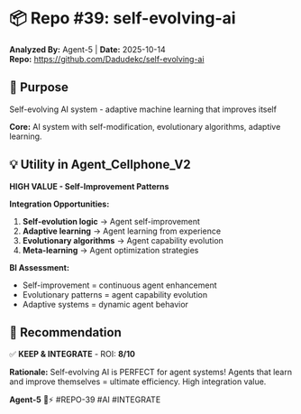 # 📦 Repo #39: self-evolving-ai

**Analyzed By:** Agent-5 | **Date:** 2025-10-14  
**Repo:** https://github.com/Dadudekc/self-evolving-ai

## 🎯 Purpose
Self-evolving AI system - adaptive machine learning that improves itself

**Core:** AI system with self-modification, evolutionary algorithms, adaptive learning.

## 💡 Utility in Agent_Cellphone_V2
**HIGH VALUE - Self-Improvement Patterns**

**Integration Opportunities:**
1. **Self-evolution logic** → Agent self-improvement
2. **Adaptive learning** → Agent learning from experience
3. **Evolutionary algorithms** → Agent capability evolution
4. **Meta-learning** → Agent optimization strategies

**BI Assessment:**
- Self-improvement = continuous agent enhancement
- Evolutionary patterns = agent capability evolution
- Adaptive systems = dynamic agent behavior

## 🎯 Recommendation
✅ **KEEP & INTEGRATE** - ROI: **8/10**

**Rationale:** Self-evolving AI is PERFECT for agent systems! Agents that learn and improve themselves = ultimate efficiency. High integration value.

**Agent-5** 🐝⚡ #REPO-39 #AI #INTEGRATE

